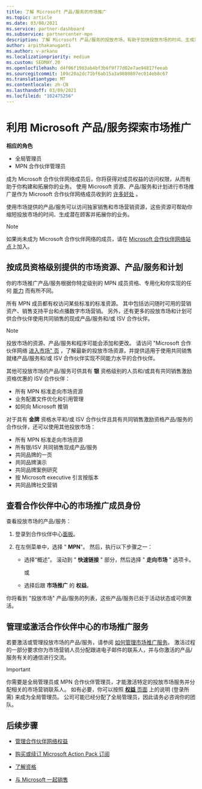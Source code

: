 ```yaml
---
title: 了解 Microsoft 产品/服务的市场推广
ms.topic: article
ms.date: 03/08/2021
ms.service: partner-dashboard
ms.subservice: partnercenter-mpn
description: 了解 Microsoft 产品/服务的投放市场，有助于加快投放市场的时间、生成潜在客户和扩展业务。
author: arpithakanuganti
ms.author: v-arkanu
ms.localizationpriority: medium
ms.custom: SEOMAY.20
ms.openlocfilehash: d4f06f1983ab4bf3b6f9f77d02e7ae94817feeab
ms.sourcegitcommit: 109c20a2dc71bf6ab15a3a9880807ec014eb8c67
ms.translationtype: MT
ms.contentlocale: zh-CN
ms.lasthandoff: 03/09/2021
ms.locfileid: "102475256"
---
```

# <a name="explore-your-go-to-market-with-microsoft-offers"></a>利用 Microsoft 产品/服务探索市场推广

**相应的角色**

- 全局管理员
- MPN 合作伙伴管理员

成为 Microsoft 合作伙伴网络成员后，你将获得对成员权益的访问权限，从而有助于你构建和拓展你的业务。 使用 Microsoft 资源、产品/服务和计划进行市场推广是作为 Microsoft 合作伙伴网络成员收到的 [许多好处](https://partner.microsoft.com/manage-your-partner-network-benefits) 。

使用市场提供的产品/服务可以访问独家销售和市场营销资源，这些资源可帮助你缩短投放市场的时间、生成潜在顾客并拓展你的业务。

>[!NOTE]
>如果尚未成为 Microsoft 合作伙伴网络的成员，请在 [Microsoft 合作伙伴网络站点](https://partner.microsoft.com/membership)上加入。

## <a name="go-to-market-resources-offers-and-programs-available-by-membership-level"></a>按成员资格级别提供的市场资源、产品/服务和计划

你的市场推广产品/服务根据你特定级别的 MPN 成员资格、专用化和你实现的任何 [能力](learn-about-competencies.md) 而有所不同。

所有 MPN 成员都有权访问某些标准的标准资源。 其中包括访问随时可用的营销资产、销售支持平台和点播数字市场营销。 另外，还有更多的投放市场和计划可供合作伙伴使用共同销售的现成产品/服务和/或 ISV 合作伙伴。

>[!NOTE]
>投放市场的资源、产品/服务和程序可能会添加和更改。 请访问 "Microsoft 合作伙伴网络 [进入市场" 页](https://partner.microsoft.com/membership/go-to-market) ，了解最新的投放市场资源，并提供适用于使用共同销售就绪产品/服务和/或 ISV 合作伙伴实现不同能力水平的合作伙伴。

其他可投放市场的产品/服务可供具有 **银** 资格级别的人员和/或具有共同销售激励资格优惠的 ISV 合作伙伴：

- 所有 MPN 标准走向市场资源
- 业务配置文件优化和引用管理
- 如何向 Microsoft 推销

对于具有 **金牌** 资格水平和/或 ISV 合作伙伴且具有共同销售激励资格产品/服务的合作伙伴，还可以使用其他投放市场：

- 所有 MPN 标准走向市场资源
- 所有银/ISV 共同销售现成产品/服务
- 共同品牌的一页
- 共同品牌演示
- 共同品牌案例研究
- 按 Microsoft executive 引言按版本
- 共同品牌社交营销

## <a name="view-go-to-market-membership-offers-in-partner-center"></a>查看合作伙伴中心的市场推广成员身份

查看投放市场的产品/服务：

1. 登录到合作伙伴中心[面板](https://partner.microsoft.com/dashboard)。

2. 在左侧菜单中，选择 " **MPN**"。 然后，执行以下步骤之一：

   - 选择“概述”。  滚动到 " **快速链接** " 部分，然后选择 " **走向市场** " 选项卡。

     或

   - 选择后跟 **市场推广** 的 **权益**。

你将看到 "投放市场" 产品/服务的列表，这些产品/服务已处于活动状态或可供激活。

## <a name="manage-or-activate-go-to-market-offers-in-partner-center"></a>管理或激活合作伙伴中心的市场推广服务

若要激活或管理投放市场的产品/服务，请参阅 [如何管理市场推广服务](manage-your-partner-network-benefits.md#manage-go-to-market-offers)。 激活过程的一部分要求你为市场营销人员分配跟进电子邮件的联系人，并与你激活的产品/服务有关的通信进行交流。

>[!IMPORTANT]
>你需要是全局管理员或 MPN 合作伙伴管理员，才能激活特定的投放市场服务并分配相关的市场营销联系人。 如有必要，你可以按照 [**权益** 页面](https://partnercenter.microsoft.com/pcv/partnership/benefits) 上的说明 (登录所需) 来成为全局管理员。 公司可能已经分配了全局管理员，因此请务必咨询你的团队。

## <a name="next-steps"></a>后续步骤

- [管理合作伙伴网络权益](manage-your-partner-network-benefits.md)

- [购买或续订 Microsoft Action Pack 订阅](mpn-get-action-pack.md)

- [了解资格](learn-about-competencies.md)

- [与 Microsoft 一起销售](https://partner.microsoft.com/membership/sell-with-microsoft)

